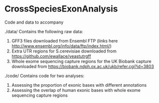 # CrossSpeciesExonAnalysis

Code and data to accompany <add paper details>

./data/
Contains the following raw data:
1. GFF3 files downloaded from Ensembl FTP (links here http://www.ensembl.org/info/data/ftp/index.html/)
2. Extra UTR regions for S.cerevisiae downloaded from https://github.com/ewallace/yeastutrgff
3. Whole exome sequencing capture regions for the UK Biobank capture downloaded from https://biobank.ndph.ox.ac.uk/ukb/refer.cgi?id=3803

./code/
Contains code for two analyses:
1. Assessing the proportion of exonic bases with different annotations
2. Assessing the overlap of human exonic bases with whole exome sequencing capture regions
